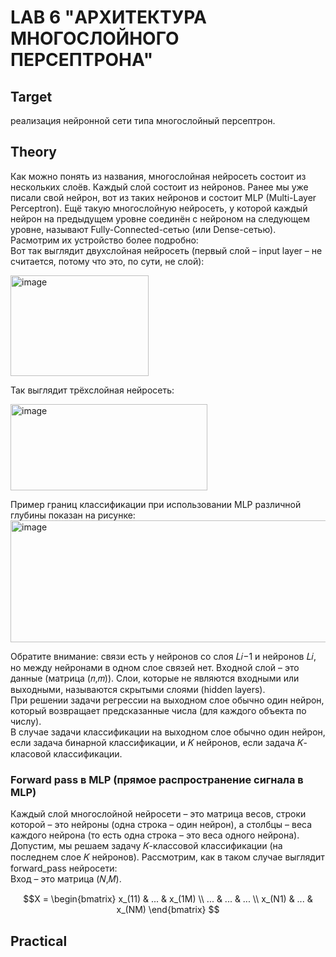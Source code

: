 # LAB 6 "АРХИТЕКТУРА МНОГОСЛОЙНОГО ПЕРСЕПТРОНА"

## Target
реализация нейронной сети типа многослойный персептрон.

## Theory
Как можно понять из названия, многослойная нейросеть состоит из нескольких слоёв. Каждый слой состоит из нейронов. Ранее мы уже писали свой нейрон, вот из таких нейронов и состоит MLP (Multi-Layer Perceptron). Ещё такую многослойную нейросеть, у которой каждый нейрон на предыдущем уровне соединён с нейроном на следующем уровне, называют Fully-Connected-сетью (или Dense-сетью).  
Расмотрим их устройство более подробно:  
Вот так выглядит двухслойная нейросеть (первый слой – input layer – не считается, потому что это, по сути, не слой): 

<img width="221" height="161" alt="image" src="https://github.com/user-attachments/assets/f4d6f6dc-7774-4bc7-b63e-b58fb3ef0de6" />

Так выглядит трёхслойная нейросеть:

<img width="315" height="138" alt="image" src="https://github.com/user-attachments/assets/3a23d34f-40c6-486b-8d43-3f5df7a415d2" />

Пример границ классификации при использовании MLP различной глубины показан на рисунке:
<img width="530" height="195" alt="image" src="https://github.com/user-attachments/assets/1d0605d7-d28e-4043-829f-c58a8165a478" />

Обратите внимание: связи есть у нейронов со слоя 𝐿𝑖−1 и нейронов 𝐿𝑖, но между нейронами в одном слое связей нет. Входной слой – это данные (матрица (𝑛,𝑚)). Слои, которые не являются входными или выходными, называются скрытыми слоями (hidden layers).  
При решении задачи регрессии на выходном слое обычно один нейрон, который возвращает предсказанные числа (для каждого объекта по числу).  
В случае задачи классификации на выходном слое обычно один нейрон, если задача бинарной классификации, и 𝐾 нейронов, если задача 𝐾-класовой классификации.  
### Forward pass в MLP (прямое распространение сигнала в MLP)
Каждый слой многослойной нейросети – это матрица весов, строки которой – это нейроны (одна строка – один нейрон), а столбцы – веса каждого нейрона (то есть одна строка – это веса одного нейрона).  
Допустим, мы решаем задачу 𝐾-классовой классификации (на последнем слое 𝐾 нейронов). Рассмотрим, как в таком случае выглядит forward_pass нейросети:  
Вход – это матрица (𝑁,𝑀).
```math
X = \begin{bmatrix}
x_(11) & ... & x_(1M) \\
... & ... & ... \\
x_(N1) & ... & x_(NM)
\end{bmatrix}

```

## Practical
